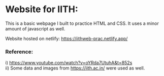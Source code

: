 # Website for IITH:

This is a basic webpage I built to practice HTML and CSS. It uses a minor amount of javascript as well.

Website hosted on netlify: https://iithweb-prac.netlify.app/

### Reference: <br />
i) https://www.youtube.com/watch?v=oYRda7UtuhA&t=852s <br />
ii) Some data and images from https://iith.ac.in/ were used as well.
